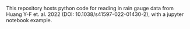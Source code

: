 This repository hosts python code for reading in rain gauge data from Huang Y-F et. al. 2022 (DOI: 10.1038/s41597-022-01430-2), with a jupyter notebook example.
